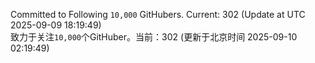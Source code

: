 Committed to Following `10,000` GitHubers. Current: <!-- FOLLOWING_COUNT -->302<!-- FOLLOWING_COUNT --> (Update at UTC <!-- LAST_UPDATED -->2025-09-09 18:19:49<!-- LAST_UPDATED -->)<br>
致力于关注`10,000`个GitHuber。当前：<!-- FOLLOWING_COUNT -->302<!-- FOLLOWING_COUNT --> (更新于北京时间 <!-- LAST_UPDATED_CST -->2025-09-10 02:19:49<!-- LAST_UPDATED_CST -->)
